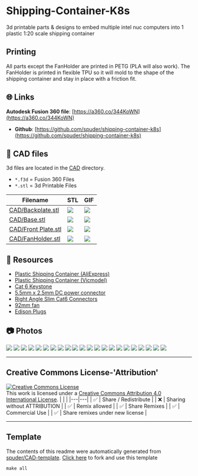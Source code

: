 
# Shipping-Container-K8s

3d printable parts & designs to embed multiple intel nuc computers into 1 plastic 1:20 scale shipping container

## Printing

All parts except the FanHolder are printed in PETG (PLA will also work).
The FanHolder is printed in flexible TPU so it will mold to the shape of the shipping container and stay in place with a friction fit. 



## :globe_with_meridians: Links


**Autodesk Fusion 360 file**: [https://a360.co/344KoWN](https://a360.co/344KoWN)


- **Github**: [https://github.com/spuder/shipping-container-k8s](https://github.com/spuder/shipping-container-k8s)

## :triangular_ruler: CAD files

3d files are located in the [CAD](./CAD) directory.
- `*.f3d` = Fusion 360 Files
- `*.stl` = 3d Printable Files

| Filename | STL | GIF | 
| --- | --- | --- | 
| [CAD/Backplate.stl](./CAD%2FBackplate.stl) | ![](./CAD%2FBackplate.stl.png) | ![](./CAD%2FBackplate.stl.gif) | 
| [CAD/Base.stl](./CAD%2FBase.stl) | ![](./CAD%2FBase.stl.png) | ![](./CAD%2FBase.stl.gif) | 
| [CAD/Front Plate.stl](./CAD%2FFront%20Plate.stl) | ![](./CAD%2FFront%20Plate.stl.png) | ![](./CAD%2FFront%20Plate.stl.gif) | 
| [CAD/FanHolder.stl](./CAD%2FFanHolder.stl) | ![](./CAD%2FFanHolder.stl.png) | ![](./CAD%2FFanHolder.stl.gif) | 

## :notebook: Resources
- [Plastic Shipping Container (AliExpress)](https://www.aliexpress.com/item/1005001604891498.html?spm=a2g0o.productlist.0.0.2d5163bcp5OUN7&algo_pvid=c77774b4-caca-4aa1-95c4-54176b63355e&algo_exp_id=c77774b4-caca-4aa1-95c4-54176b63355e-0&pdp_ext_f=%7B%22sku_id%22%3A%2212000016984381236%22%7D&pdp_pi=-1%3B43.91%3B-1%3B-1%400%3BUSD%3Bsearch-mainSearch)
- [Plastic Shipping Container (Vicmodel)](https://www.vicmodel.com/product-page/1-20-scale-shipping-container-scale-model)
- [Cat 6 Keystone](https://www.amazon.com/gp/product/B09F9C8DB1/ref=ppx_yo_dt_b_asin_title_o05_s00?ie=UTF8&psc=1)
- [5.5mm x 2.5mm DC power connector](https://www.amazon.com/gp/product/B08Z6WWGV7/ref=ppx_yo_dt_b_asin_title_o07_s00?ie=UTF8&psc=1)
- [Right Angle Slim Cat6 Connectors](https://www.amazon.com/gp/product/B076PKMQLH/ref=ppx_yo_dt_b_asin_title_o08_s00?ie=UTF8&psc=1)
- [92mm fan](https://www.amazon.com/gp/product/B00NMXE90E/ref=ppx_yo_dt_b_asin_title_o09_s00?ie=UTF8&psc=1)
- [Edison Plugs](https://www.amazon.com/gp/product/B078PFFL46/ref=ppx_yo_dt_b_asin_title_o09_s00?ie=UTF8&psc=1)

## :camera: Photos
![](photos%2FIMG_0865.jpeg)
![](photos%2FIMG_0780%202.jpeg)
![](photos%2FScreen%20Shot%202021-12-28%20at%202.15.23%20PM.png)
![](photos%2FIMG_0868.jpeg)
![](photos%2FIMG_1127.jpeg)
![](photos%2FIMG_1116.jpeg)
![](photos%2FIMG_0766.jpeg)
![](photos%2FIMG_1120.jpeg)
![](photos%2FIMG_1121.jpeg)
![](photos%2FIMG_1117.jpeg)
![](photos%2FIMG_1114.jpeg)
![](photos%2FIMG_1122.jpeg)
![](photos%2FIMG_1119.jpeg)
![](photos%2FIMG_1123.jpeg)
![](photos%2FIMG_1115.jpeg)
![](photos%2FIMG_1124.jpeg)
![](photos%2FIMG_0867.jpeg)
![](photos%2FIMG_0778%202.jpeg)
![](photos%2FIMG_1128.jpeg)
![](photos%2Fcropped)
![](photos%2FIMG_1129.jpeg)
![](photos%2FIMG_0866.jpeg)

---

## Creative Commons License-'Attribution'
<a rel="license" href="http://creativecommons.org/licenses/by/4.0/"><img alt="Creative Commons License" style="border-width:0" src="https://i.creativecommons.org/l/by/4.0/88x31.png" /></a><br />This work is licensed under a <a rel="license" href="http://creativecommons.org/licenses/by/4.0/">Creative Commons Attribution 4.0 International License</a>.
|  |  | 
|---|---|
| :white_check_mark: | Share / Redistribute | 
| :x: | Sharing without ATTRIBUTION |
| :white_check_mark: | Remix allowed | 
| :white_check_mark: | Share Remixes | 
| :white_check_mark: | Commercial Use | 
| :white_check_mark: | Share remixes under new license | 


---
## Template
The contents of this readme were automatically generated from [spuder/CAD-template](https://github.com/spuder/CAD-template). 
[Click here](https://github.com/spuder/CAD-template/generate) to fork and use this template

```
make all
```
